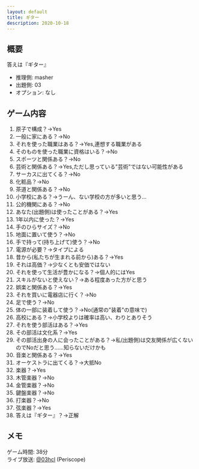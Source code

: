 ```yaml
---
layout: default
title: ギター
description: 2020-10-18
---
```


## 概要

答えは『ギター』

- 推理側: masher
- 出題側: 03
- オプション: なし

## ゲーム内容

1. 原子で構成？→Yes
2. 一般に家にある？→No
3. それを使った職業はある？→Yes,連想する職業がある
4. そのものを使った職業に資格はいる？→No
5. スポーツと関係ある？→No
6. 芸術と関係ある？→Yes,ただし思っている"芸術"ではない可能性がある
7. サーカスに出てくる？→No
8. 化粧品？→No
9. 茶道と関係ある？→No
10. 小学校にある？→うーん、ない学校の方が多いと思う…
11. 公的機関にある？→No
12. あなた(出題側)は使ったことがある？→Yes
13. 1年以内に使った？→Yes
14. 手のひらサイズ？→No
15. 地面に置いて使う？→No
16. 手で持って(持ち上げて)使う？→No
17. 電源が必要？→タイプによる
18. 昔から(私たちが生まれる前から)ある？→Yes
19. それは高価？→少なくとも安価ではない
20. それを使って生活が豊かになる？→個人的にはYes
21. スキルがないと使えない？→ある程度あった方がと思う
22. 娯楽と関係ある？→Yes
23. それを買いに電器店に行く？→No
24. 足で使う？→No
25. 体の一部に装着して使う？→No(通常の"装着"の意味で)
26. 高校にある？→小学校よりは確率は高い、わりとありそう
27. それを使う部活はある？→Yes
28. その部活は文化系？→Yes
29. その部活出身の人に会ったことがある？→私(出題側)は交友関係が広くないのでNoだと思う……知らないだけかも
30. 音楽と関係ある？→Yes
31. オーケストラに出てくる？→大抵No
32. 楽器？→Yes
33. 木管楽器？→No
34. 金管楽器？→No
35. 鍵盤楽器？→No
36. 打楽器？→No
37. 弦楽器？→Yes
38. 答えは『ギター』？→正解

## メモ

ゲーム時間: 38分  
ライブ放送: [@03hcl](https://www.periscope.tv/03hcl/1mnxelREOLZJX) (Periscope)
